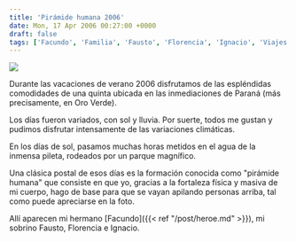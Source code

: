 ```yaml
---
title: 'Pirámide humana 2006'
date: Mon, 17 Apr 2006 00:27:00 +0000
draft: false
tags: ['Facundo', 'Familia', 'Fausto', 'Florencia', 'Ignacio', 'Viajes']
---
```


[![](http://photos1.blogger.com/blogger/4304/163/320/kscan_0013.jpg)](http://photos1.blogger.com/blogger/4304/163/1600/kscan_0013.jpg)

Durante las vacaciones de verano 2006 disfrutamos de las espléndidas comodidades 
de una quinta ubicada en las inmediaciones de Paraná (más precisamente, en Oro Verde). 

Los días fueron variados, con sol y lluvia. Por suerte, todos me gustan y 
pudimos disfrutar intensamente de las variaciones climáticas. 

En los días de sol, pasamos muchas horas metidos en el agua de la inmensa pileta, 
rodeados por un parque magnífico. 

Una clásica postal de esos días es la formación conocida como "pirámide humana" 
que consiste en que yo, gracias a la fortaleza física y masiva de mi cuerpo, 
hago de base para que se vayan apilando personas arriba, tal como puede apreciarse 
en la foto. 

Allí aparecen mi hermano [Facundo]({{< ref "/post/heroe.md" >}}), mi sobrino Fausto, Florencia e Ignacio.
